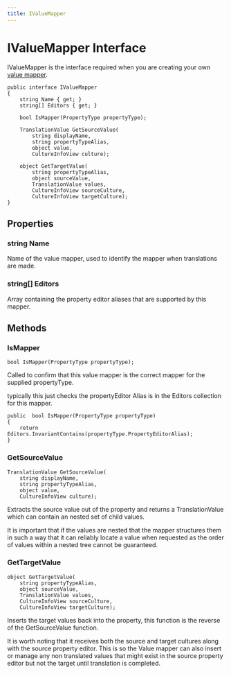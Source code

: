 ```yaml
--- 
title: IValueMapper
---
```


# IValueMapper Interface

IValueMapper is the interface required when you are creating your own [value mapper](../../key_topics/valueMapper).

```
public interface IValueMapper
{
    string Name { get; }
    string[] Editors { get; }

    bool IsMapper(PropertyType propertyType);

    TranslationValue GetSourceValue(
        string displayName, 
        string propertyTypeAlias, 
        object value, 
        CultureInfoView culture);

    object GetTargetValue(
        string propertyTypeAlias,
        object sourceValue,
        TranslationValue values,
        CultureInfoView sourceCulture,
        CultureInfoView targetCulture);
}  
```

## Properties

### string Name
Name of the value mapper, used to identify the mapper when translations are made.

### string[] Editors
Array containing the property editor aliases that are supported by this mapper.

## Methods

### IsMapper
```
bool IsMapper(PropertyType propertyType);
```
Called to confirm that this value mapper is the correct mapper for the supplied
propertyType. 

typically this just checks the propertyEditor Alias is in the Editors collection 
for this mapper. 

```
public  bool IsMapper(PropertyType propertyType)
{
    return Editors.InvariantContains(propertyType.PropertyEditorAlias);
}  
```   

### GetSourceValue
```
TranslationValue GetSourceValue(
    string displayName, 
    string propertyTypeAlias, 
    object value, 
    CultureInfoView culture);
```
Extracts the source value out of the property and returns a TranslationValue which can contain an nested set of child values.

It is important that if the values are nested that the mapper structures them in
such a way that it can reliably locate a value when requested as the order of values
within a nested tree cannot be guaranteed.

### GetTargetValue
```
object GetTargetValue(
    string propertyTypeAlias,
    object sourceValue,
    TranslationValue values,
    CultureInfoView sourceCulture,
    CultureInfoView targetCulture);
```
Inserts the target values back into the property, this function is the reverse
of the GetSourceValue function.

It is worth noting that it receives both the 
source and target cultures along with the source property editor. This is so the 
Value mapper can also insert or manage any non translated values that might exist
in the source property editor but not the target until translation is completed. 